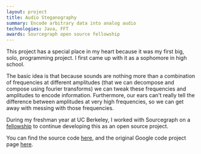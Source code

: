 ```yaml
---
layout: project
title: Audio Steganography
summary: Encode arbitrary data into analog audio
technologies: Java, FFT
awards: Sourcegraph open source fellowship
---
```

<p>
This project has a special place in my heart because it was my first big, solo, programming project.
I first came up with it as a sophomore in high school.
</p>
<p>
The basic idea is that because sounds are nothing more than a combination of frequencies at different amplitudes 
(that we can decompose and compose using fourier transforms) we can tweak these frequencies and amplitudes to encode information. Furthermore,
our ears can't really tell the difference between amplitudes at very high frequencies, so we can get
away with messing with those frequencies.
</p>
<p>
During my freshman year at UC Berkeley, I worked with Sourcegraph on a <a href="https://sourcegraph.com/blog/117135271119/kicking-off-the-1st-sourcegraph-open-source">
fellowship</a> to continue developing this as an open source project.
</p>
<p>
You can find the source code <a href="https://github.com/kklin/java-audio-steganography">here</a>, and the original Google code project
page <a href="https://code.google.com/p/java-audio-steganography/">here</a>.
</p>
